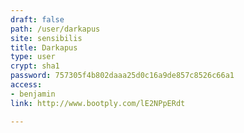 ```yaml
---
draft: false
path: /user/darkapus
site: sensibilis
title: Darkapus
type: user
crypt: sha1
password: 757305f4b802daaa25d0c16a9de857c8526c66a1
access:
- benjamin
link: http://www.bootply.com/lE2NPpERdt

---
```

